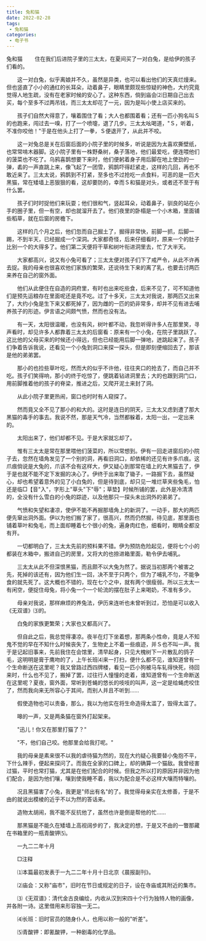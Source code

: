 ```yaml
---
title: 兔和猫
date: 2022-02-28
tags:
 - 兔和猫
categories:
 - 电子书
---
```




﻿兔和猫
　　住在我们后进院子里的三太太，在夏间买了一对白兔，是给伊的孩子们看的。

　　这一对白兔，似乎离娘并不久，虽然是异类，也可以看出他们的天真烂熳来。但也竖直了小小的通红的长耳朵，动着鼻子，眼睛里颇现些惊疑的神色，大约究竟觉得人地生疏，没有在老家时候的安心了。这种东西，倘到庙会⑵日期自己出去买，每个至多不过两吊钱，而三太太却花了一元，因为是叫小使上店买来的。

　　孩子们自然大得意了，嚷着围住了看；大人也都围着看；还有一匹小狗名叫Ｓ的也跑来，闯过去一嗅，打了一个喷嚏，退了几步。三太太吆喝道，"Ｓ，听着，不准你咬他！"于是在他头上打了一拳，Ｓ便退开了，从此并不咬。

　　这一对兔总是关在后窗后面的小院子里的时候多，听说是因为太喜欢撕壁纸，也常常啃木器脚。这小院子里有一株野桑树，桑子落地，他们最爱吃，便连喂他们的菠菜也不吃了。乌鸦喜鹊想要下来时，他们便躬着身子用后脚在地上使劲的一弹，砉的一声直跳上来，像飞起了一团雪，鸦鹊吓得赶紧走，这样的几回，再也不敢近来了。三太太说，鸦鹊到不打紧，至多也不过抢吃一点食料，可恶的是一匹大黑猫，常在矮墙上恶狠狠的看，这却要防的，幸而Ｓ和猫是对头，或者还不至于有什么罢。

　　孩子们时时捉他们来玩耍；他们很和气，竖起耳朵，动着鼻子，驯良的站在小手的圈子里，但一有空，却也就溜开去了。他们夜里的卧榻是一个小木箱，里面铺些稻草，就在后窗的房檐下。

　　这样的几个月之后，他们忽而自己掘土了，掘得非常快，前脚一抓，后脚一踢，不到半天，已经掘成一个深洞。大家都奇怪，后来仔细看时，原来一个的肚子比别一个的大得多了。他们第二天便将干草和树叶衔进洞里去，忙了大半天。

　　大家都高兴，说又有小兔可看了；三太太便对孩子们下了戒严令，从此不许再去捉。我的母亲也很喜欢他们家族的繁荣，还说待生下来的离了乳，也要去讨两匹来养在自己的窗外面。

　　他们从此便住在自造的洞府里，有时也出来吃些食，后来不见了，可不知道他们是预先运粮存在里面呢还是竟不吃。过了十多天，三太太对我说，那两匹又出来了，大约小兔是生下来又都死掉了，因为雌的一匹的奶非常多，却并不见有进去哺养孩子的形迹。伊言语之间颇气愤，然而也没有法。

　　有一天，太阳很温暖，也没有风，树叶都不动，我忽听得许多人在那里笑，寻声看时，却见许多人都靠着三太太的后窗看：原来有一个小兔，在院子里跳跃了。这比他的父母买来的时候还小得远，但也已经能用后脚一弹地，迸跳起来了。孩子们争着告诉我说，还看见一个小兔到洞口来探一探头，但是即刻便缩回去了，那该是他的弟弟罢。

　　那小的也捡些草叶吃，然而大的似乎不许他，往往夹口的抢去了，而自己并不吃。孩子们笑得响，那小的终于吃惊了，便跳着钻进洞里去；大的也跟到洞门口，用前脚推着他的孩子的脊梁，推进之后，又爬开泥土来封了洞。

　　从此小院子里更热闹，窗口也时时有人窥探了。

　　然而竟又全不见了那小的和大的。这时是连日的阴天，三太太又虑到遭了那大黑猫的毒手的事去。我说不然，那是天气冷，当然都躲着，太阳一出，一定出来的。

　　太阳出来了，他们却都不见。于是大家就忘却了。

　　惟有三太太是常在那里喂他们菠菜的，所以常想到。伊有一回走进窗后的小院子去，忽然在墙角发见了一个别的洞，再看旧洞口，却依稀的还见有许多爪痕。这爪痕倘说是大兔的，爪该不会有这样大，伊又疑心到那常在墙上的大黑猫去了，伊于是也就不能不定下发掘的决心了。伊终于出来取了锄子，一路掘下去，虽然疑心，却也希望着意外的见了小白兔的，但是待到底，却只见一堆烂草夹些兔毛，怕还是临□【音"入"，字形上"草头"下"辱"；草垫】时候所铺的罢，此外是冷清清的，全没有什么雪白的小兔的踪迹，以及他那只一探头未出洞外的弟弟了。

　　气愤和失望和凄凉，使伊不能不再掘那墙角上的新洞了。一动手，那大的两匹便先窜出洞外面。伊以为他们搬了家了，很高兴，然而仍然掘，待见底，那里面也铺着草叶和兔毛，而上面却睡着七个很小的兔，遍身肉红色，细看时，眼睛全都没有开。

　　一切都明白了，三太太先前的预料果不错。伊为预防危险起见，便将七个小的都装在木箱中，搬进自己的房里，又将大的也捺进箱里面，勒令伊去哺乳。

　　三太太从此不但深恨黑猫，而且颇不以大兔为然了。据说当初那两个被害之先，死掉的该还有，因为他们生一回，决不至于只两个，但为了哺乳不匀，不能争食的就先死了。这大概也不错的，现在七个之中，就有两个很瘦弱。所以三太太一有闲空，便捉住母兔，将小兔一个一个轮流的摆在肚子上来喝奶，不准有多少。

　　母亲对我说，那样麻烦的养兔法，伊历来连听也未曾听到过，恐怕是可以收入《无双谱》⑶的。

　　白兔的家族更繁荣；大家也又都高兴了。

　　但自此之后，我总觉得凄凉。夜半在灯下坐着想，那两条小性命，竟是人不知鬼不觉的早在不知什么时候丧失了，生物史上不着一些痕迹，并Ｓ也不叫一声。我于是记起旧事来，先前我住在会馆里，清早起身，只见大槐树下一片散乱的鸽子毛，这明明是膏于鹰吻的了，上午长班⑷来一打扫，便什么都不见，谁知道曾有一个生命断送在这里呢？我又曾路过西四牌楼，看见一匹小狗被马车轧得快死，待回来时，什么也不见了，搬掉了罢，过往行人憧憧的走着，谁知道曾有一个生命断送在这里呢？夏夜，窗外面，常听到苍蝇的悠长的吱吱的叫声，这一定是给蝇虎咬住了，然而我向来无所容心于其间，而别人并且不听到……

　　假使造物也可以责备，那么，我以为他实在将生命造得太滥了，毁得太滥了。

　　嗥的一声，又是两条猫在窗外打起架来。

　　"迅儿！你又在那里打猫了？"

　　"不，他们自己咬。他那里会给我打呢。"

　　我的母亲是素来很不以我的虐待猫为然的，现在大约疑心我要替小兔抱不平，下什么辣手，便起来探问了。而我在全家的口碑上，却的确算一个猫敌。我曾经害过猫，平时也常打猫，尤其是在他们配合的时候。但我之所以打的原因并非因为他们配合，是因为他们嚷，嚷到使我睡不着，我以为配合是不必这样大嚷而特嚷的。

　　况且黑猫害了小兔，我更是"师出有名"的了。我觉得母亲实在太修善，于是不由的就说出模棱的近乎不以为然的答话来。

　　造物太胡闹，我不能不反抗他了，虽然也许是倒是帮他的忙……

　　那黑猫是不能久在矮墙上高视阔步的了，我决定的想，于是又不由的一瞥那藏在书箱里的一瓶青酸钾⑸。

　　一九二二年十月

　　□注释

　　⑴本篇最初发表于一九二二年十月十日北京《晨报副刊》。

　　⑵庙会：又称"庙市"，旧时在节日或规定的日子，设在寺庙或其附近的集市。

　　⑶《无双谱》：清代金古良编绘，内收从汉到宋四十个行为独特人物的画像，并各附一诗。这里借用来形容独一无二。

　　⑷长班：旧时官员的随身仆人，也用以称一般的"听差"。

　　⑸青酸钾：即氰酸钾，一种剧毒的化学品。